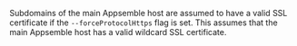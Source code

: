 Subdomains of the main Appsemble host are assumed to have a valid SSL certificate if the
`--forceProtocolHttps` flag is set. This assumes that the main Appsemble host has a valid wildcard
SSL certificate.
